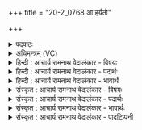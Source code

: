 +++
title = "20-2_0768 आ हर्यतो"

+++
<details><summary>पदपाठः</summary>

आ। ह꣣र्य꣢तः। अ꣡र्जु꣢꣯नः। अ꣡त्के꣢꣯। अ꣣व्यत। प्रियः꣢। सू꣣नुः꣢। न। म꣡र्ज्यः꣢꣯। तम्। ई꣣म्। हिन्वन्ति। अ꣡पसः꣢। य꣡था꣢꣯। र꣡थ꣢꣯म्। न꣣दी꣡षु꣢। आ। ग꣡भ꣢꣯स्त्योः। ७६८।
</details>

<details><summary>अधिमन्त्रम् (VC)</summary>

- पवमानः सोमः
- सप्तर्षयः
- प्रगाथः(विषमा बृहती, समा सतोबृहती)
- पञ्चमः
</details>

<details><summary>हिन्दी : आचार्य रामनाथ वेदालंकार - विषयः</summary>

आगे पुनः उसी विषय का वर्णन है।
</details>

<details><summary>हिन्दी : आचार्य रामनाथ वेदालंकार - पदार्थः</summary>

पदार्थान्वय -  (हर्यतः) चाहने योग्य, (अर्जुनः) गौरवर्ण, (प्रियः) प्यारा, (मर्ज्यः) अलङ्कार पहनाने योग्य (सूनुः) पुत्र (न) जैसे (अत्के) घोड़े पर बैठाया जाता है, वैसे ही (हर्यतः) सर्वान्तर्यामी और कमनीय, (अर्जुनः) शुद्ध, सात्त्विक, (प्रियः) प्यारा, (मर्ज्यः) वक्ष पर अलङ्कार के समान हृदय में धारण करने योग्य सौम्य परमेश्वर (अत्के) उपासकों की आत्मा में (आ अव्यत) बैठाया जाता है। (तम् ईम्) उसे (अपसः) कर्मण्य लोग (आ हिन्वन्ति) सर्वत्र ले जाते हैं, प्रचारित करते हैं, (यथा) जैसे नाविक लोग (नदीषु) नदियों में (गभस्त्योः) बाहुओं से (रथम्) जलयान को (आ हिन्वन्ति) ले जाते हैं ॥२॥ इस मन्त्र में दो उपमाओं की संसृष्टि है। पूर्वार्ध में श्लिष्टोपमा है ॥२॥
</details>

<details><summary>हिन्दी : आचार्य रामनाथ वेदालंकार - भावार्थः</summary>

भावार्थ -  उपासक योगी लोगों को चाहिए कि परमात्मा को अपने आत्मा में धारण करके सर्वत्र उसका प्रचार करें,जिससे संसार में आस्तिकता का वातावरण पैदा हो ॥२॥
</details>

<details><summary>संस्कृत : आचार्य रामनाथ वेदालंकार - विषयः</summary>

अथ पुनस्तमेव विषयमाह।
</details>

<details><summary>संस्कृत : आचार्य रामनाथ वेदालंकार - पदार्थः</summary>

पदार्थान्वय -  (हर्यतः) कमनीयः। [हर्य गतिकान्त्योः। भृमृदृशि० उ० ३।११० इति अतच् प्रत्ययः।] (अर्जुनः) गौरवर्णः, (प्रियः) प्रीतिपात्रभूतः, (मर्ज्यः) अलङ्कार्यः. [मृजू शौचालङ्कारयोः।] (सूनुः) पुत्रः (न) यथा (अत्के) अश्वे, (आ अव्यत) आरोह्यते तथा (हर्यतः) सर्वान्तर्यामी, कमनीयः, (अर्जुनः) शुद्धः, सात्त्विकः, (प्रियः) प्रेमार्हः, (मर्ज्यः) वक्षसि अलंकारवद् हृदि धारणीयः सोमः सौम्यः परमेश्वरः (अत्के) उपासकानाम् आत्मनि२ (आ अव्यत) आनीयते। [आङ्पूर्वस्य अवतेर्गत्यर्थस्य कर्मणि रूपम्।] (तम् ईम्) तम् एनम् (अपसः) अपस्विनः कर्मण्याः जनाः (आ हिन्वन्ति) सर्वत्र गमयन्ति प्रचारयन्ति। कथमिव ? (यथा) येन प्रकारेण, नाविकाः (नदीषु) सरित्सु (गभस्त्योः) गभस्तिभ्यां, बाहुभ्याम्। [तृतीयार्थे षष्ठी।] (रथम्) जलपोतम् (आ हिन्वन्ति) चालयन्ति तद्वत् ॥२॥ अत्र द्वयोरुपमयोः संसृष्टिः। पूर्वार्धे श्लिष्टोपमा ॥२॥
</details>

<details><summary>संस्कृत : आचार्य रामनाथ वेदालंकार - भावार्थः</summary>

भावार्थ -  उपासकैर्योगिभिः परमात्मानं स्वात्मनि संधार्य स सर्वत्र प्रचारणीयो येन जगत्यास्तिकताया वातावरणं भवेत् ॥२॥
</details>

<details><summary>संस्कृत : आचार्य रामनाथ वेदालंकार - पादटिप्पनी</summary>

टिप्पनी -   १. ऋ० ९।१०७।१३, अर्जुने इति पाठः। २. अततीति अत्कः वायुः आत्मा च इति दशपाद्युणादिवृत्तौ ‘इण्भीकापाशल्यतिमर्चिभ्यः कन्’ द० पा० उ० ३।२१ सूत्रे माणिक्यः।
</details>